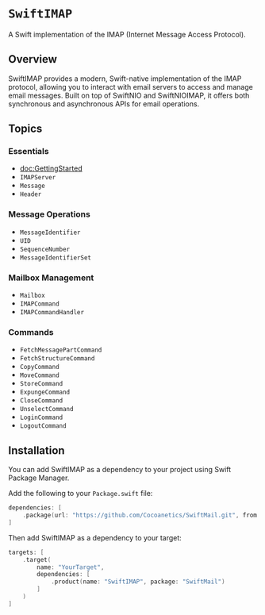 # ``SwiftIMAP``

A Swift implementation of the IMAP (Internet Message Access Protocol).

## Overview

SwiftIMAP provides a modern, Swift-native implementation of the IMAP protocol, allowing you to interact with email servers to access and manage email messages. Built on top of SwiftNIO and SwiftNIOIMAP, it offers both synchronous and asynchronous APIs for email operations.

## Topics

### Essentials

- <doc:GettingStarted>
- ``IMAPServer``
- ``Message``
- ``Header``

### Message Operations

- ``MessageIdentifier``
- ``UID``
- ``SequenceNumber``
- ``MessageIdentifierSet``

### Mailbox Management

- ``Mailbox``
- ``IMAPCommand``
- ``IMAPCommandHandler``

### Commands

- ``FetchMessagePartCommand``
- ``FetchStructureCommand``
- ``CopyCommand``
- ``MoveCommand``
- ``StoreCommand``
- ``ExpungeCommand``
- ``CloseCommand``
- ``UnselectCommand``
- ``LoginCommand``
- ``LogoutCommand``

## Installation

You can add SwiftIMAP as a dependency to your project using Swift Package Manager.

Add the following to your `Package.swift` file:

```swift
dependencies: [
    .package(url: "https://github.com/Cocoanetics/SwiftMail.git", from: "1.0.0")
]
```

Then add SwiftIMAP as a dependency to your target:

```swift
targets: [
    .target(
        name: "YourTarget",
        dependencies: [
            .product(name: "SwiftIMAP", package: "SwiftMail")
        ]
    )
]
``` 